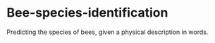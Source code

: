 # Bee-species-identification
Predicting the species of bees, given a physical description in words. 
